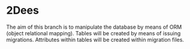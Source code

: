 # 2Dees
The aim of this branch is to manipulate the database by means of ORM (object relational mapping). Tables will be created by means of issuing migrations. Attributes within tables will be created within migration files.